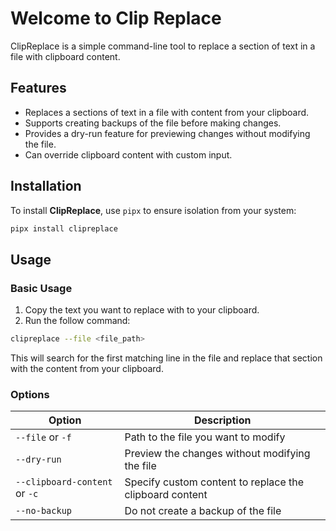 # Welcome to Clip Replace

ClipReplace is a simple command-line tool to replace a section of text in a file with clipboard content.

## Features

- Replaces a sections of text in a file with content from your clipboard.
- Supports creating backups of the file before making changes.
- Provides a dry-run feature for previewing changes without modifying the file.
- Can override clipboard content with custom input.

## Installation

To install **ClipReplace**, use `pipx` to ensure isolation from your system:

```sh
pipx install clipreplace
```

## Usage

### Basic Usage

1. Copy the text you want to replace with to your clipboard.
2. Run the follow command:

```sh
clipreplace --file <file_path>
```

This will search for the first matching line in the file and replace that section with the content from your clipboard.

### Options

| Option                        | Description                                             |
| ----------------------------- | ------------------------------------------------------- |
| `--file` or `-f`              | Path to the file you want to modify                     |
| `--dry-run`                   | Preview the changes without modifying the file          |
| `--clipboard-content` or `-c` | Specify custom content to replace the clipboard content |
| `--no-backup`                 | Do not create a backup of the file                      |
